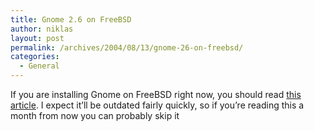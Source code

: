 ```yaml
---
title: Gnome 2.6 on FreeBSD
author: niklas
layout: post
permalink: /archives/2004/08/13/gnome-26-on-freebsd/
categories:
  - General
---
```

If you are installing Gnome on FreeBSD right now, you should read <a href="http://www.iosn.net/Members/platypus/blog/4" class="broken_link">this article</a>. I expect it&#8217;ll be outdated fairly quickly, so if you&#8217;re reading this a month from now you can probably skip it